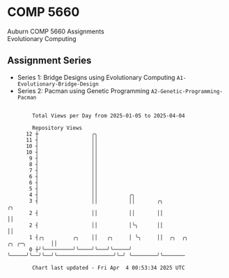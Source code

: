 # COMP 5660
Auburn COMP 5660 Assignments  
Evolutionary Computing

## Assignment Series
- Series 1: Bridge Designs using Evolutionary Computing `A1-Evolutionary-Bridge-Design`
- Series 2: Pacman using Genetic Programming `A2-Genetic-Programming-Pacman`

```

        Total Views per Day from 2025-01-05 to 2025-04-04

        Repository Views
      12 ┼                 ╭╮
      11 ┤                 ││
      10 ┤                 ││
      10 ┤                 ││
       9 ┤                 ││
       8 ┤                 ││
       7 ┤                 ││
       6 ┤                 ││
       6 ┤                 ││
       5 ┤                 ││
       4 ┤                 ││          ╭╮
       3 ┤                 ││          ││       ╭╮                                        ╭╮
       2 ┤                 ││          ││       ││                                        ││
       2 ┤                 ││          │╰╮      ││                                        ││
       1 ┤╭╮         ╭╮    ││   ╭╮     │ ╰╮     ││  ╭╮  ╭╮                  ╭╮ ╭─╮        ││
       0 ┼╯╰─────────╯╰────╯╰───╯╰─────╯  ╰─────╯╰──╯╰──╯╰──────────────────╯╰─╯ ╰────────╯╰───────

        Chart last updated - Fri Apr  4 00:53:34 2025 UTC
        
```
